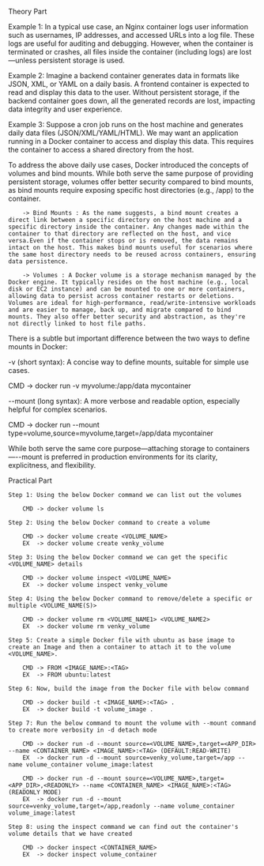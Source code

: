 Theory Part

Example 1: In a typical use case, an Nginx container logs user information such as usernames, IP addresses, and accessed URLs into a log file. These logs are useful for auditing and debugging. However, when the container is terminated or crashes, all files inside the container (including logs) are lost—unless persistent storage is used.
	
Example 2: Imagine a backend container generates data in formats like JSON, XML, or YAML on a daily basis. A frontend container is expected to read and display this data to the user. Without persistent storage, if the backend container goes down, all the generated records are lost, impacting data integrity and user experience.
	
Example 3: Suppose a cron job runs on the host machine and generates daily data files (JSON/XML/YAML/HTML). We may want an application running in a Docker container to access and display this data. This requires the container to access a shared directory from the host.
	
To address the above daily use cases, Docker introduced the concepts of volumes and bind mounts. While both serve the same purpose of providing persistent storage, volumes offer better security compared to bind mounts, as bind mounts require exposing specific host directories (e.g., /app) to the container.
	
		-> Bind Mounts : As the name suggests, a bind mount creates a direct link between a specific directory on the host machine and a specific directory inside the container. Any changes made within the container to that directory are reflected on the host, and vice versa.Even if the container stops or is removed, the data remains intact on the host. This makes bind mounts useful for scenarios where the same host directory needs to be reused across containers, ensuring data persistence.
		
		-> Volumes : A Docker volume is a storage mechanism managed by the Docker engine. It typically resides on the host machine (e.g., local disk or EC2 instance) and can be mounted to one or more containers, allowing data to persist across container restarts or deletions. Volumes are ideal for high-performance, read/write-intensive workloads and are easier to manage, back up, and migrate compared to bind mounts. They also offer better security and abstraction, as they're not directly linked to host file paths.

There is a subtle but important difference between the two ways to define mounts in Docker:

-v (short syntax): A concise way to define mounts, suitable for simple use cases.
	
 CMD -> docker run -v myvolume:/app/data mycontainer
	
--mount (long syntax): A more verbose and readable option, especially helpful for complex scenarios.

 CMD -> docker run --mount type=volume,source=myvolume,target=/app/data mycontainer

While both serve the same core purpose—attaching storage to containers—--mount is preferred in production environments for its clarity, explicitness, and flexibility.

Practical Part

	Step 1: Using the below Docker command we can list out the volumes 
		
		CMD -> docker volume ls

	Step 2: Using the below Docker command to create a volume

		CMD -> docker volume create <VOLUME_NAME> 
		EX  -> docker volume create venky_volume

	Step 3: Using the below Docker command we can get the specific <VOLUME_NAME> details

		CMD -> docker volume inspect <VOLUME_NAME>
		EX  -> docker volume inspect venky_volume
		
	Step 4: Using the below Docker command to remove/delete a specific or multiple <VOLUME_NAME(S)>

		CMD -> docker volume rm <VOLUME_NAME1> <VOLUME_NAME2>
		EX  -> docker volume rm venky_volume

	Step 5: Create a simple Docker file with ubuntu as base image to create an Image and then a container to attach it to the volume <VOLUME_NAME>. 

		CMD -> FROM <IMAGE_NAME>:<TAG>
		EX  -> FROM ubuntu:latest
		
	Step 6: Now, build the image from the Docker file with below command

		CMD -> docker build -t <IMAGE_NAME>:<TAG> .
		EX  -> docker build -t volume_image .
		
	Step 7: Run the below command to mount the volume with --mount command to create more verbosity in -d detach mode

		CMD -> docker run -d --mount source=<VOLUME_NAME>,target=<APP_DIR> --name <CONTAINER_NAME> <IMAGE_NAME>:<TAG> (DEFAULT:READ-WRITE)
		EX  -> docker run -d --mount source=venky_volume,target=/app --name volume_container volume_image:latest
		
		CMD -> docker run -d --mount source=<VOLUME_NAME>,target=<APP_DIR>,<READONLY> --name <CONTAINER_NAME> <IMAGE_NAME>:<TAG> (READONLY MODE)
		EX  -> docker run -d --mount source=venky_volume,target=/app,readonly --name volume_container volume_image:latest
		
	Step 8: using the inspect command we can find out the container's volume details that we have created 

		CMD -> docker inspect <CONTAINER_NAME>
		EX  -> docker inspect volume_container

